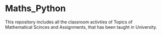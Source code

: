 # Maths_Python
This repository includes all the classroom activties of Topics of Mathematical Scinces and Assignments, that has been taught in University.
